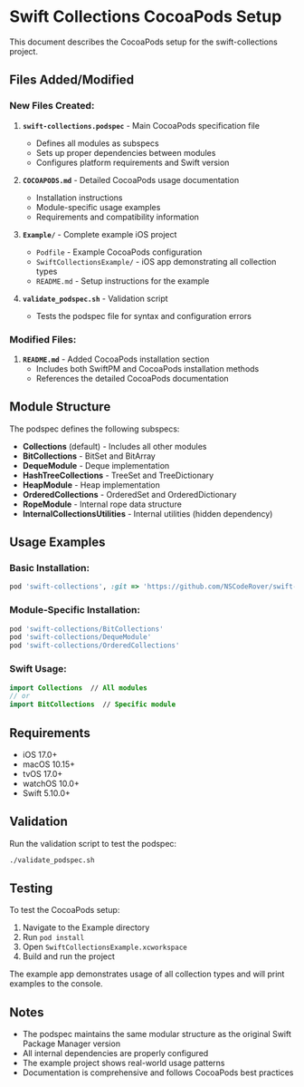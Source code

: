 # Swift Collections CocoaPods Setup

This document describes the CocoaPods setup for the swift-collections project.

## Files Added/Modified

### New Files Created:

1. **`swift-collections.podspec`** - Main CocoaPods specification file
   - Defines all modules as subspecs
   - Sets up proper dependencies between modules
   - Configures platform requirements and Swift version

2. **`COCOAPODS.md`** - Detailed CocoaPods usage documentation
   - Installation instructions
   - Module-specific usage examples
   - Requirements and compatibility information

3. **`Example/`** - Complete example iOS project
   - `Podfile` - Example CocoaPods configuration
   - `SwiftCollectionsExample/` - iOS app demonstrating all collection types
   - `README.md` - Setup instructions for the example

4. **`validate_podspec.sh`** - Validation script
   - Tests the podspec file for syntax and configuration errors

### Modified Files:

1. **`README.md`** - Added CocoaPods installation section
   - Includes both SwiftPM and CocoaPods installation methods
   - References the detailed CocoaPods documentation

## Module Structure

The podspec defines the following subspecs:

- **Collections** (default) - Includes all other modules
- **BitCollections** - BitSet and BitArray
- **DequeModule** - Deque implementation
- **HashTreeCollections** - TreeSet and TreeDictionary
- **HeapModule** - Heap implementation
- **OrderedCollections** - OrderedSet and OrderedDictionary
- **RopeModule** - Internal rope data structure
- **InternalCollectionsUtilities** - Internal utilities (hidden dependency)

## Usage Examples

### Basic Installation:
```ruby
pod 'swift-collections', :git => 'https://github.com/NSCodeRover/swift-collections.git', :tag => '1.2.0'
```

### Module-Specific Installation:
```ruby
pod 'swift-collections/BitCollections'
pod 'swift-collections/DequeModule'
pod 'swift-collections/OrderedCollections'
```

### Swift Usage:
```swift
import Collections  // All modules
// or
import BitCollections  // Specific module
```

## Requirements

- iOS 17.0+
- macOS 10.15+
- tvOS 17.0+
- watchOS 10.0+
- Swift 5.10.0+

## Validation

Run the validation script to test the podspec:
```bash
./validate_podspec.sh
```

## Testing

To test the CocoaPods setup:

1. Navigate to the Example directory
2. Run `pod install`
3. Open `SwiftCollectionsExample.xcworkspace`
4. Build and run the project

The example app demonstrates usage of all collection types and will print examples to the console.

## Notes

- The podspec maintains the same modular structure as the original Swift Package Manager version
- All internal dependencies are properly configured
- The example project shows real-world usage patterns
- Documentation is comprehensive and follows CocoaPods best practices 